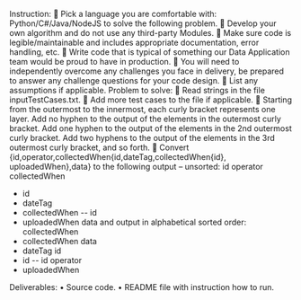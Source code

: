 Instruction:
	Pick a language you are comfortable with: Python/C#/Java/NodeJS to solve the following problem.
	Develop your own algorithm and do not use any third-party Modules.
	Make sure code is legible/maintainable and includes appropriate documentation, error handling, etc.
	Write code that is typical of something our Data Application team would be proud to have in production.
	You will need to independently overcome any challenges you face in delivery, be prepared to answer any challenge questions for your code design.
	List any assumptions if applicable.
Problem to solve: 
	Read strings in the file inputTestCases.txt.
	Add more test cases to the file if applicable.
	Starting from the outermost to the innermost, each curly bracket represents one layer. Add no hyphen to the output of the elements in the outermost curly bracket. Add one hyphen to the output of the elements in the 2nd outermost curly bracket. Add two hyphens to the output of the elements in the 3rd outermost curly bracket, and so forth.
	Convert
{id,operator,collectedWhen{id,dateTag,collectedWhen{id}, uploadedWhen},data}
to the following output – unsorted:
id
operator
collectedWhen
- id
- dateTag
- collectedWhen
-- id
- uploadedWhen
data 
and output in alphabetical sorted order:
collectedWhen
- collectedWhen
data
- dateTag
id
- id
-- id
operator
- uploadedWhen

Deliverables:
•	Source code.
•	README file with instruction how to run.
